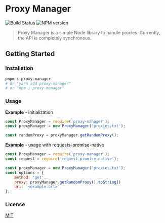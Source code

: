 # Proxy Manager
[![Build Status](https://travis-ci.org/patrickpei/proxy-manager.svg?branch=master)](https://travis-ci.org/patrickpei/proxy-manager)
[![NPM version](https://img.shields.io/npm/v/proxy-manager.svg)](https://www.npmjs.com/package/proxy-manager)

> Proxy Manager is a simple Node library to handle proxies. Currently, the API is completely synchronous.

## Getting Started

### Installation

```sh
pnpm i proxy-manager
# or "yarn add proxy-manager"
# or "npm i proxy-manager"
```

### Usage

**Example** - initialization
```js
const ProxyManager = require('proxy-manager');
const proxyManager = new ProxyManager('proxies.txt');

const randomProxy = proxyManager.getRandomProxy();
```

**Example** - usage with requests-promise-native
```js
const ProxyManager = require('proxy-manager');
const request = require('request-promise-native');

const proxyManager = new ProxyManager('proxies.txt');
const options = {
    method: 'get',
    proxy: proxyManager.getRandomProxy().toString()
    uri: `<example.url>`
};

```

### License

[MIT](LICENSE)
